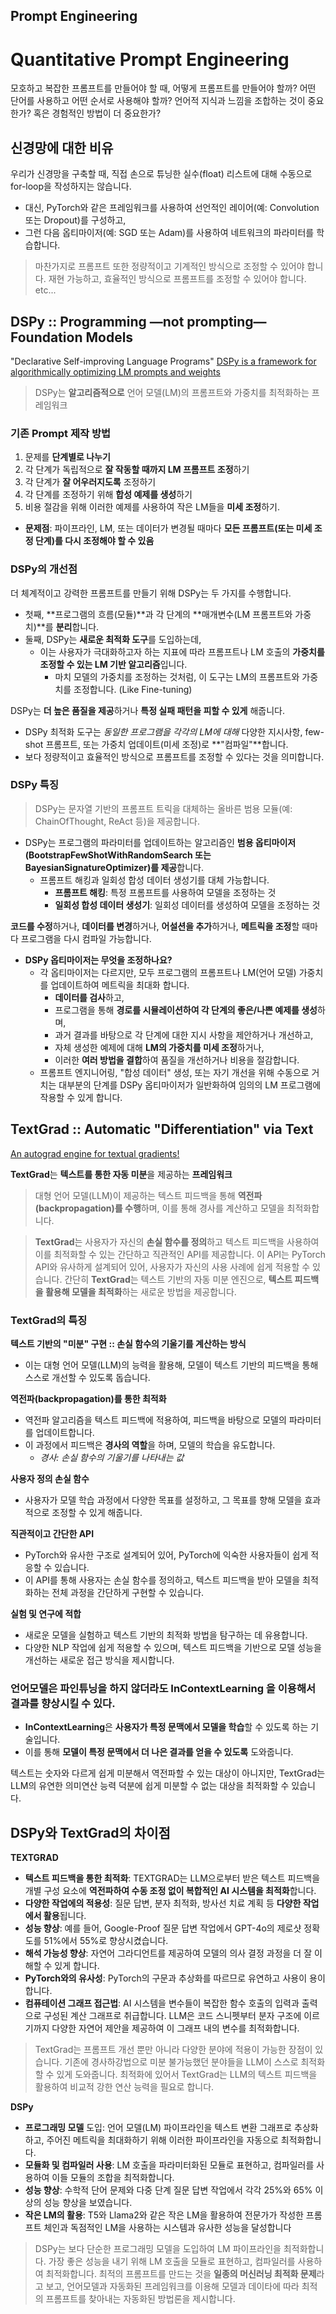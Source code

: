 ## Prompt Engineering 

# Quantitative Prompt Engineering

모호하고 복잡한 프롬프트를 만들어야 할 때, 어떻게 프롬프트를 만들어야 할까?
어떤 단어를 사용하고 어떤 순서로 사용해야 할까?
언어적 지식과 느낌을 조합하는 것이 중요한가? 혹은 경험적인 방법이 더 중요한가?

## 신경망에 대한 비유

우리가 신경망을 구축할 때, 직접 손으로 튜닝한 실수(float) 리스트에 대해 수동으로 for-loop을 작성하지는 않습니다. 

- 대신, PyTorch와 같은 프레임워크를 사용하여 선언적인 레이어(예: Convolution 또는 Dropout)를 구성하고, 
- 그런 다음 옵티마이저(예: SGD 또는 Adam)를 사용하여 네트워크의 파라미터를 학습합니다.

> 마찬가지로 프롬프트 또한 정량적이고 기계적인 방식으로 조정할 수 있어야 합니다.
> 재현 가능하고, 효율적인 방식으로 프롬프트를 조정할 수 있어야 합니다.
> etc...

## DSPy :: Programming —not prompting— Foundation Models
"Declarative Self-improving Language Programs"
[DSPy is a framework for algorithmically optimizing LM prompts and weights](https://github.com/stanfordnlp/dspy)

> DSPy는 **알고리즘적으로** 언어 모델(LM)의 프롬프트와 가중치를 최적화하는 프레임워크

### 기존 Prompt 제작 방법

1. 문제를 **단계별로 나누기**
2. 각 단계가 독립적으로 **잘 작동할 때까지 LM 프롬프트 조정**하기 
3. 각 단계가 **잘 어우러지도록** 조정하기
4. 각 단계를 조정하기 위해 **합성 예제를 생성**하기
5. 비용 절감을 위해 이러한 예제를 사용하여 작은 LM들을 **미세 조정**하기. 

- **문제점**: 파이프라인, LM, 또는 데이터가 변경될 때마다 **모든 프롬프트(또는 미세 조정 단계)를 다시 조정해야 할 수 있음**

### DSPy의 개선점

더 체계적이고 강력한 프롬프트를 만들기 위해 DSPy는 두 가지를 수행합니다. 

- 첫째, **프로그램의 흐름(모듈)**과 각 단계의 **매개변수(LM 프롬프트와 가중치)**를 **분리**합니다. 
- 둘째, DSPy는 **새로운 최적화 도구**를 도입하는데, 
  - 이는 사용자가 극대화하고자 하는 지표에 따라 프롬프트나 LM 호출의 **가중치를 조정할 수 있는 LM 기반 알고리즘**입니다.
    - 마치 모델의 가중치를 조정하는 것처럼, 이 도구는 LM의 프롬프트와 가중치를 조정합니다. (Like Fine-tuning)

DSPy는 **더 높은 품질을 제공**하거나 **특정 실패 패턴을 피할 수 있게** 해줍니다.
  - DSPy 최적화 도구는 *동일한 프로그램을 각각의 LM에 대해* 다양한 지시사항, few-shot 프롬프트, 또는 가중치 업데이트(미세 조정)로 **"컴파일"**합니다. 
  - 보다 정량적이고 효율적인 방식으로 프롬프트를 조정할 수 있다는 것을 의미합니다.

### DSPy 특징

> DSPy는 문자열 기반의 프롬프트 트릭을 대체하는 올바른 범용 모듈(예: ChainOfThought, ReAct 등)을 제공합니다. 

- DSPy는 프로그램의 파라미터를 업데이트하는 알고리즘인 **범용 옵티마이저(BootstrapFewShotWithRandomSearch 또는 BayesianSignatureOptimizer)를 제공**합니다. 
  - 프롬프트 해킹과 일회성 합성 데이터 생성기를 대체 가능합니다.
    - **프롬프트 해킹**: 특정 프롬프트를 사용하여 모델을 조정하는 것
    - **일회성 합성 데이터 생성기**: 일회성 데이터를 생성하여 모델을 조정하는 것

**코드를 수정**하거나, **데이터를 변경**하거나, **어설션을 추가**하거나, **메트릭을 조정**할 때마다 프로그램을 다시 컴파일 가능합니다.

- **DSPy 옵티마이저는 무엇을 조정하나요?**
  - 각 옵티마이저는 다르지만, 모두 프로그램의 프롬프트나 LM(언어 모델) 가중치를 업데이트하여 메트릭을 최대화 합니다. 
    - **데이터를 검사**하고, 
    - 프로그램을 통해 **경로를 시뮬레이션하여 각 단계의 좋은/나쁜 예제를 생성**하며, 
    - 과거 결과를 바탕으로 각 단계에 대한 지시 사항을 제안하거나 개선하고, 
    - 자체 생성한 예제에 대해 **LM의 가중치를 미세 조정**하거나, 
    - 이러한 **여러 방법을 결합**하여 품질을 개선하거나 비용을 절감합니다. 
  - 프롬프트 엔지니어링, "합성 데이터" 생성, 또는 자기 개선을 위해 수동으로 거치는 대부분의 단계를 DSPy 옵티마이저가 일반화하여 임의의 LM 프로그램에 작용할 수 있게 합니다.

## TextGrad :: Automatic "Differentiation" via Text

[An autograd engine for textual gradients!](https://github.com/zou-group/textgrad)

**TextGrad**는 **텍스트를 통한 자동 미분**을 제공하는 **프레임워크**

> 대형 언어 모델(LLM)이 제공하는 텍스트 피드백을 통해 **역전파(backpropagation)를 수행**하며, 이를 통해 경사를 계산하고 모델을 최적화합니다.

> **TextGrad**는 사용자가 자신의 **손실 함수를 정의**하고 텍스트 피드백을 사용하여 이를 최적화할 수 있는 간단하고 직관적인 API를 제공합니다. 
> 이 API는 PyTorch API와 유사하게 설계되어 있어, 사용자가 자신의 사용 사례에 쉽게 적용할 수 있습니다.
> 간단히 **TextGrad**는 텍스트 기반의 자동 미분 엔진으로, **텍스트 피드백을 활용해 모델을 최적화**하는 새로운 방법을 제공합니다.

### TextGrad의 특징

**텍스트 기반의 "미분" 구현 :: 손실 함수의 기울기를 계산하는 방식**
- 이는 대형 언어 모델(LLM)의 능력을 활용해, 모델이 텍스트 기반의 피드백을 통해 스스로 개선할 수 있도록 돕습니다.

**역전파(backpropagation)를 통한 최적화**
- 역전파 알고리즘을 텍스트 피드백에 적용하여, 피드백을 바탕으로 모델의 파라미터를 업데이트합니다. 
- 이 과정에서 피드백은 **경사의 역할**을 하며, 모델의 학습을 유도합니다.
  - *경사: 손실 함수의 기울기를 나타내는 값*

**사용자 정의 손실 함수**
- 사용자가 모델 학습 과정에서 다양한 목표를 설정하고, 그 목표를 향해 모델을 효과적으로 조정할 수 있게 해줍니다.

**직관적이고 간단한 API**
- PyTorch와 유사한 구조로 설계되어 있어, PyTorch에 익숙한 사용자들이 쉽게 적응할 수 있습니다. 
- 이 API를 통해 사용자는 손실 함수를 정의하고, 텍스트 피드백을 받아 모델을 최적화하는 전체 과정을 간단하게 구현할 수 있습니다.

**실험 및 연구에 적합**
- 새로운 모델을 실험하고 텍스트 기반의 최적화 방법을 탐구하는 데 유용합니다. 
- 다양한 NLP 작업에 쉽게 적용할 수 있으며, 텍스트 피드백을 기반으로 모델 성능을 개선하는 새로운 접근 방식을 제시합니다.

### 언어모델은 파인튜닝을 하지 않더라도 InContextLearning 을 이용해서 결과를 향상시킬 수 있다.

- **InContextLearning**은 **사용자가 특정 문맥에서 모델을 학습**할 수 있도록 하는 기술입니다.
- 이를 통해 **모델이 특정 문맥에서 더 나은 결과를 얻을 수 있도록** 도와줍니다.

텍스트는 숫자와 다르게 쉽게 미분해서 역전파할 수 있는 대상이 아니지만, TextGrad는 LLM의 유연한 의미연산 능력 덕분에 쉽게 미분할 수 없는 대상을 최적화할 수 있습니다.

## DSPy와 TextGrad의 차이점

**TEXTGRAD**
- **텍스트 피드백을 통한 최적화**: TEXTGRAD는 LLM으로부터 받은 텍스트 피드백을 개별 구성 요소에 **역전파하여 수동 조정 없이 복합적인 AI 시스템을 최적화**합니다.
- **다양한 작업에의 적용성**: 질문 답변, 분자 최적화, 방사선 치료 계획 등 **다양한 작업에서 활용**됩니다.
- **성능 향상**: 예를 들어, Google-Proof 질문 답변 작업에서 GPT-4o의 제로샷 정확도를 51%에서 55%로 향상시켰습니다.
- **해석 가능성 향상**: 자연어 그라디언트를 제공하여 모델의 의사 결정 과정을 더 잘 이해할 수 있게 합니다.
- **PyTorch와의 유사성**: PyTorch의 구문과 추상화를 따르므로 유연하고 사용이 용이합니다.
- **컴퓨테이션 그래프 접근법**: AI 시스템을 변수들이 복잡한 함수 호출의 입력과 출력으로 구성된 계산 그래프로 취급합니다. LLM은 코드 스니펫부터 분자 구조에 이르기까지 다양한 자연어 제안을 제공하여 이 그래프 내의 변수를 최적화합니다.

> TextGrad는 프롬프트 개선 뿐만 아니라 다양한 분야에 적용이 가능한 장점이 있습니다.
> 기존에 경사하강법으로 미분 불가능했던 분야들을 LLM이 스스로 최적화할 수 있게 도와줍니다.
> 최적화에 있어서 TextGrad는 LLM의 텍스트 피드백을 활용하여 비교적 강한 연산 능력을 필요로 합니다.

**DSPy**
- **프로그래밍 모델** 도입: 언어 모델(LM) 파이프라인을 텍스트 변환 그래프로 추상화하고, 주어진 메트릭을 최대화하기 위해 이러한 파이프라인을 자동으로 최적화합니다.
- **모듈화 및 컴파일러 사용**: LM 호출을 파라미터화된 모듈로 표현하고, 컴파일러를 사용하여 이들 모듈의 조합을 최적화합니다.
- **성능 향상**: 수학적 단어 문제와 다중 단계 질문 답변 작업에서 각각 25%와 65% 이상의 성능 향상을 보였습니다.
- **작은 LM의 활용**: T5와 Llama2와 같은 작은 LM을 활용하여 전문가가 작성한 프롬프트 체인과 독점적인 LM을 사용하는 시스템과 유사한 성능을 달성합니다

> DSPy는 보다 단순한 프로그래밍 모델을 도입하여 LM 파이프라인을 최적화합니다.
> 가장 좋은 성능을 내기 위해 LM 호출을 모듈로 표현하고, 컴파일러를 사용하여 최적화합니다.
> 최적의 프롬프트를 만드는 것을 **일종의 머신러닝 최적화 문제**라고 보고, 
> 언어모델과 자동화된 프레임워크를 이용해 모델과 데이타에 따라 최적의 프롬프트를 찾아내는 자동화된 방법론을 제시합니다.

